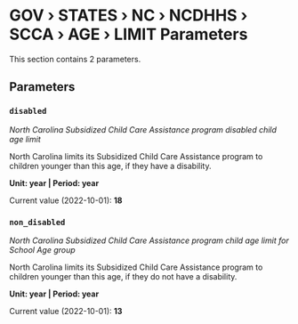 # GOV › STATES › NC › NCDHHS › SCCA › AGE › LIMIT Parameters

This section contains 2 parameters.

## Parameters

### `disabled`
*North Carolina Subsidized Child Care Assistance program disabled child age limit*

North Carolina limits its Subsidized Child Care Assistance program to children younger than this age, if they have a disability.

**Unit: year | Period: year**

Current value (2022-10-01): **18**


### `non_disabled`
*North Carolina Subsidized Child Care Assistance program child age limit for School Age group*

North Carolina limits its Subsidized Child Care Assistance program to children younger than this age, if they do not have a disability.

**Unit: year | Period: year**

Current value (2022-10-01): **13**

